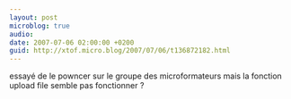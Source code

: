 ```yaml
---
layout: post
microblog: true
audio: 
date: 2007-07-06 02:00:00 +0200
guid: http://xtof.micro.blog/2007/07/06/t136872182.html
---
```

essayé de le powncer sur le groupe des microformateurs mais la fonction upload file semble pas fonctionner ?
